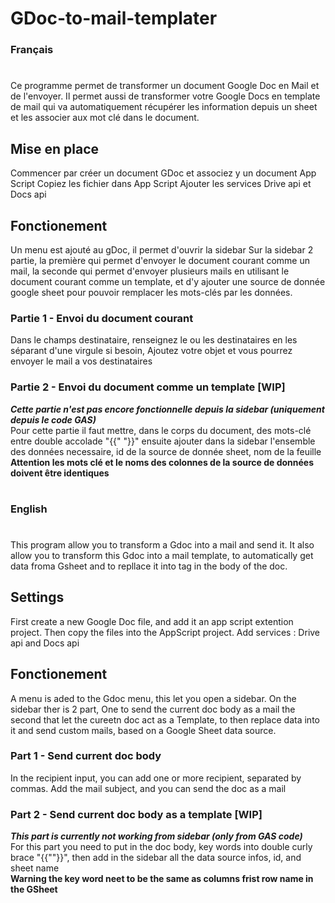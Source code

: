 # GDoc-to-mail-templater
### Français
#
Ce programme permet de transformer un document Google Doc en Mail et de l'envoyer.
Il permet aussi de transformer votre Google Docs en template de mail qui va automatiquement récupérer les information depuis un sheet et les associer aux mot clé dans le document. 

## Mise en place
Commencer par créer un document GDoc et associez y un document App Script
Copiez les fichier dans App Script
Ajouter les services Drive api et Docs api

## Fonctionement
Un menu est ajouté au gDoc, il permet d'ouvrir la sidebar
Sur la sidebar 2 partie, la première qui permet d'envoyer le document courant comme un mail, la seconde qui permet d'envoyer plusieurs mails en utilisant le document courant comme un template, et d'y ajouter une source de donnée google sheet pour pouvoir remplacer les mots-clés par les données.

### Partie 1 - Envoi du document courant
Dans le champs destinataire, renseignez le ou les destinataires en les séparant d'une virgule si besoin,
Ajoutez votre objet et vous pourrez envoyer le mail a vos destinataires

### Partie 2 - Envoi du document comme un template [WIP]
<b><i>Cette partie n'est pas encore fonctionnelle depuis la sidebar (uniquement depuis le code GAS)</i></b>
<br>
Pour cette partie il faut mettre, dans le corps du document, des mots-clé entre double accolade "{{" "}}" ensuite ajouter dans la sidebar l'ensemble des données necessaire, id de la source de donnée sheet, nom de la feuille 
<br>
<b>Attention les mots clé et le noms des colonnes de la source de données doivent être identiques</b>
#
### English
#

This program allow you to transform a Gdoc into a mail and send it.
It also allow you to transform this Gdoc into a mail template, to automatically get data froma Gsheet and to repllace it into tag in the body of the doc.

## Settings
First create a new Google Doc file, and add it an app script extention project. Then copy the files into the AppScript project.
Add services : Drive api and Docs api

## Fonctionement
A menu is aded to the Gdoc menu, this let you open a sidebar.
On the sidebar ther is 2 part,
One to send the current doc body as a mail
the second that let the cureetn doc act as a Template, to then replace data into it and send custom mails, based on a Google Sheet data source.

### Part 1 - Send current doc body 
In the recipient input, you can add one or more recipient, separated by commas.
Add the mail subject, and you can send the doc as a mail

### Part 2 - Send current doc body as a template [WIP]
<b><i>This part is currently not working from sidebar (only from GAS code)</i></b>
<br>
For this part you need to put in the doc body, key words into double curly brace "{{""}}", then add in the sidebar all the data source infos, id, and sheet name
<br>
<b>Warning the key word neet to be the same as columns frist row name in the GSheet</b>

